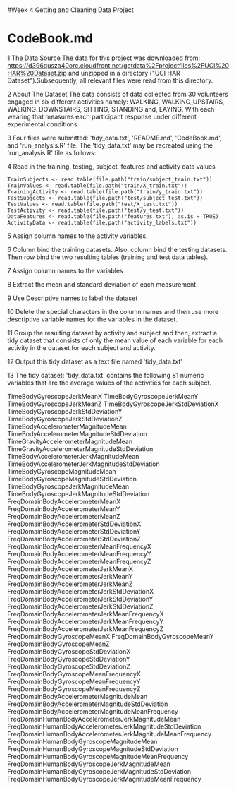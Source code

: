 #
#Week 4 Getting and Cleaning Data Project
#	CodeBook.md

1	The Data Source
	The data for this project was downloaded from:
	https://d396qusza40orc.cloudfront.net/getdata%2Fprojectfiles%2FUCI%20HAR%20Dataset.zip 
	and unzipped in a directory ("UCI HAR Dataset").Subsequently, all relevant files were read from 
	this directory.
	
2	About The Dataset
	The data consists of data collected from 30 volunteers engaged in six different activities namely:
	WALKING, WALKING_UPSTAIRS, WALKING_DOWNSTAIRS, SITTING, STANDING and, LAYING. With each wearing 
	that measures each participant response under different experimental conditions.
	
3	Four files were submitted: 'tidy_data.txt', 'README.md', 'CodeBook.md', and 'run_analysis.R' file.
	The 'tidy_data.txt' may be recreated using the 'run_analysis.R' file as follows:
	
4	Read in the training, testing, subject, features and activity data values
    
	TrainSubjects <- read.table(file.path("train/subject_train.txt"))
    TrainValues <- read.table(file.path("train/X_train.txt"))
    TrainingActivity <- read.table(file.path("train/y_train.txt"))
    TestSubjects <- read.table(file.path("test/subject_test.txt"))
    TestValues <- read.table(file.path("test/X_test.txt"))
    TestActivity <- read.table(file.path("test/y_test.txt"))
    DataFeatures <- read.table(file.path("features.txt"), as.is = TRUE)
    ActivityData <- read.table(file.path("activity_labels.txt"))
	
5	Assign column names to the activity variables. 
    
6	Column bind the training datasets. Also, column bind the testing datasets. Then row bind the 
	two resulting tables (training and test data tables). 
     
7	Assign column names to the variables
	
8	Extract the mean and standard deviation of each measurement.

9	Use Descriptive names to label the dataset 
	
10	Delete the special characters in the column names and then use more descriptive 
	variable names for the variables in the dataset.
	
11	Group the resulting dataset by activity and subject and then, extract a tidy dataset that consists
	of only the mean value of each variable for each activity in the dataset for each subject and activity. 
		
12	Output this tidy dataset as a text file named 'tidy_data.txt'

13 The tidy dataset: 'tidy_data.txt' contains the following 81 numeric variables that are the average values of the 
	activities for each subject.
	
TimeBodyGyroscopeJerkMeanX                             TimeBodyGyroscopeJerkMeanY                                
TimeBodyGyroscopeJerkMeanZ                                 TimeBodyGyroscopeJerkStdDeviationX                        
TimeBodyGyroscopeJerkStdDeviationY                         TimeBodyGyroscopeJerkStdDeviationZ                        
TimeBodyAccelerometerMagnitudeMean                         TimeBodyAccelerometerMagnitudeStdDeviation                
TimeGravityAccelerometerMagnitudeMean                     TimeGravityAccelerometerMagnitudeStdDeviation             
TimeBodyAccelerometerJerkMagnitudeMean                     TimeBodyAccelerometerJerkMagnitudeStdDeviation            
TimeBodyGyroscopeMagnitudeMean                             TimeBodyGyroscopeMagnitudeStdDeviation                    
TimeBodyGyroscopeJerkMagnitudeMean                         TimeBodyGyroscopeJerkMagnitudeStdDeviation                
FreqDomainBodyAccelerometerMeanX                           FreqDomainBodyAccelerometerMeanY                          
FreqDomainBodyAccelerometerMeanZ                           FreqDomainBodyAccelerometerStdDeviationX                  
FreqDomainBodyAccelerometerStdDeviationY                  FreqDomainBodyAccelerometerStdDeviationZ                  
FreqDomainBodyAccelerometerMeanFrequencyX                  FreqDomainBodyAccelerometerMeanFrequencyY                 
FreqDomainBodyAccelerometerMeanFrequencyZ                 FreqDomainBodyAccelerometerJerkMeanX                      
FreqDomainBodyAccelerometerJerkMeanY                       FreqDomainBodyAccelerometerJerkMeanZ                      
FreqDomainBodyAccelerometerJerkStdDeviationX               FreqDomainBodyAccelerometerJerkStdDeviationY              
FreqDomainBodyAccelerometerJerkStdDeviationZ               FreqDomainBodyAccelerometerJerkMeanFrequencyX             
FreqDomainBodyAccelerometerJerkMeanFrequencyY              FreqDomainBodyAccelerometerJerkMeanFrequencyZ             
FreqDomainBodyGyroscopeMeanX                               FreqDomainBodyGyroscopeMeanY                              
FreqDomainBodyGyroscopeMeanZ                               FreqDomainBodyGyroscopeStdDeviationX                      
FreqDomainBodyGyroscopeStdDeviationY                       FreqDomainBodyGyroscopeStdDeviationZ                      
FreqDomainBodyGyroscopeMeanFrequencyX                      FreqDomainBodyGyroscopeMeanFrequencyY                     
FreqDomainBodyGyroscopeMeanFrequencyZ                      FreqDomainBodyAccelerometerMagnitudeMean                  
FreqDomainBodyAccelerometerMagnitudeStdDeviation           FreqDomainBodyAccelerometerMagnitudeMeanFrequency         
FreqDomainHumanBodyAccelerometerJerkMagnitudeMean          FreqDomainHumanBodyAccelerometerJerkMagnitudeStdDeviation 
FreqDomainHumanBodyAccelerometerJerkMagnitudeMeanFrequency  FreqDomainHumanBodyGyroscopeMagnitudeMean                 
FreqDomainHumanBodyGyroscopeMagnitudeStdDeviation          FreqDomainHumanBodyGyroscopeMagnitudeMeanFrequency        
FreqDomainHumanBodyGyroscopeJerkMagnitudeMean              FreqDomainHumanBodyGyroscopeJerkMagnitudeStdDeviation     
FreqDomainHumanBodyGyroscopeJerkMagnitudeMeanFrequency    
 
  
   
  